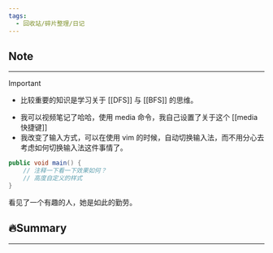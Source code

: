 ```yaml
---
tags:
  - 回收站/碎片整理/日记
---
```


## Note

---

> [!Important]
> - 比较重要的知识是学习关于 [[DFS]] 与 [[BFS]] 的思维。

- 我可以视频笔记了哈哈，使用 media 命令，我自己设置了关于这个 [[media快捷键]]
- 我改变了输入方式，可以在使用 vim 的时候，自动切换输入法，而不用分心去考虑如何切换输入法这件事情了。

```Java
public void main() {
	// 注释一下看一下效果如何？
	// 高度自定义的样式
}
```

看见了一个有趣的人，她是如此的勤劳。

## 🔥Summary

---
